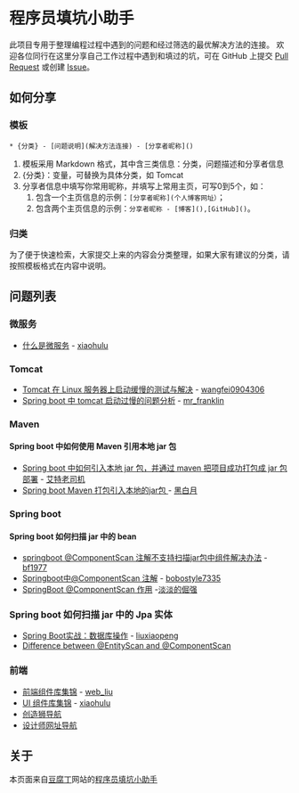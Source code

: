 # 程序员填坑小助手

此项目专用于整理编程过程中遇到的问题和经过筛选的最优解决方法的连接。
欢迎各位同行在这里分享自己工作过程中遇到和填过的坑，可在 GitHub 上提交 [Pull Request](https://github.com/xiaohulu/how-to-do-it/pulls) 或创建 [Issue](https://github.com/xiaohulu/how-to-do-it/issues)。

## 如何分享

### 模板

```
* {分类} - [问题说明](解决方法连接) - [分享者昵称]()
```

1. 模板采用 Markdown 格式，其中含三类信息：分类，问题描述和分享者信息
1. {分类}：变量，可替换为具体分类，如 Tomcat
1. 分享者信息中填写你常用昵称，并填写上常用主页，可写0到5个，如：
    1. 包含一个主页信息的示例：`[分享者昵称](个人博客网址）`；
    1. 包含两个主页信息的示例：`分享者昵称 - [博客](),[GitHub]()`。


### 归类

为了便于快速检索，大家提交上来的内容会分类整理，如果大家有建议的分类，请按照模板格式在内容中说明。

## 问题列表

### 微服务

* [什么是微服务](https://doufuding.com/articles/69) - [xiaohulu](https://github.com/xiaohulu)

### Tomcat

* [Tomcat 在 Linux 服务器上启动缓慢的测试与解决](https://blog.csdn.net/wangfei0904306/article/details/74019415) - [wangfei0904306](https://blog.csdn.net/wangfei0904306)
* [Spring boot 中 tomcat 启动过慢的问题分析](https://www.jianshu.com/p/30aa8e43a396) - [mr_franklin](https://www.jianshu.com/u/066b995ff488)

### Maven

#### Spring boot 中如何使用 Maven 引用本地 jar 包

* [Spring boot 中如何引入本地 jar 包，并通过 maven 把项目成功打包成 jar 包部署](https://blog.csdn.net/csdn2193714269/article/details/78391274?locationNum=3&fps=1) - [艾特老司机](https://blog.csdn.net/csdn2193714269)
* [Spring boot Maven 打包引入本地的jar包 ](https://blog.csdn.net/jhq2904982765/article/details/77686324) - [黑白月](https://blog.csdn.net/jhq2904982765)

### Spring boot

#### Spring boot 如何扫描 jar 中的 bean

* [springboot @ComponentScan 注解不支持扫描jar包中组件解决办法](http://bf1977.iteye.com/blog/2333033) - [bf1977](http://bf1977.iteye.com/)
* [Springboot中@ComponentScan 注解](https://blog.csdn.net/onedaycbfly/article/details/79082730) - [bobostyle7335](https://blog.csdn.net/onedaycbfly)
* [SpringBoot @ComponentScan 作用](https://blog.csdn.net/u012834750/article/details/65942092) -[淡淡的倔强](https://blog.csdn.net/u012834750)

### Spring boot 如何扫描 jar 中的 Jpa 实体

* [Spring Boot实战：数据库操作](https://www.cnblogs.com/paddix/p/8178943.html) - [liuxiaopeng](https://www.cnblogs.com/paddix/p/8178943.html)
* [Difference between @EntityScan and @ComponentScan](https://stackoverflow.com/questions/38896414/difference-between-entityscan-and-componentscan)



### 前端

* [前端组件库集锦](http://www.cnblogs.com/liuzhibin/p/5944821.html) - [web_liu](https://www.cnblogs.com/liuzhibin)
* [UI 组件库集锦](https://doufuding.com/articles/77) - [xiaohulu](https://github.com/xiaohulu)
* [创造狮导航](http://chuangzaoshi.com/)
* [设计师网址导航](http://webstack.cc/cn/index.html)

## 关于

本页面来自[豆腐丁](https://doufuding.com)网站的[程序员填坑小助手](https://doufuding.com/articles/76)


